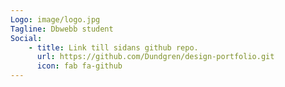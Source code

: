 ```yaml
---
Logo: image/logo.jpg
Tagline: Dbwebb student
Social:
    - title: Link till sidans github repo.
      url: https://github.com/Dundgren/design-portfolio.git
      icon: fab fa-github
---
```

